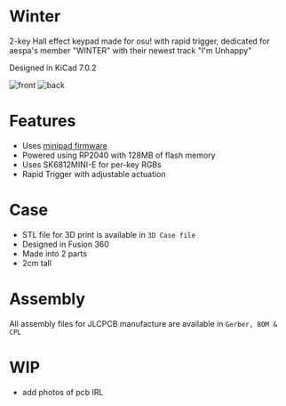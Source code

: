 # Winter
2-key Hall effect keypad made for osu! with rapid trigger, dedicated for aespa's member "WINTER" with their newest track "I'm Unhappy"

Designed in KiCad 7.0.2
 
![front](https://cdn.discordapp.com/attachments/1074021372432486440/1108327935171117056/Screenshot_25.png) ![back](https://cdn.discordapp.com/attachments/1074021372432486440/1108327935485694002/Screenshot_26_1.png)

# Features
- Uses [minipad firmware](https://github.com/minipadKB/minipad-firmware)
- Powered using RP2040 with 128MB of flash memory
- Uses SK6812MINI-E for per-key RGBs
- Rapid Trigger with adjustable actuation

# Case
- STL file for 3D print is available in `3D Case file`
- Designed in Fusion 360
- Made into 2 parts
- 2cm tall

# Assembly 
All assembly files for JLCPCB manufacture are available in `Gerber, BOM & CPL`

# WIP
- add photos of pcb IRL
